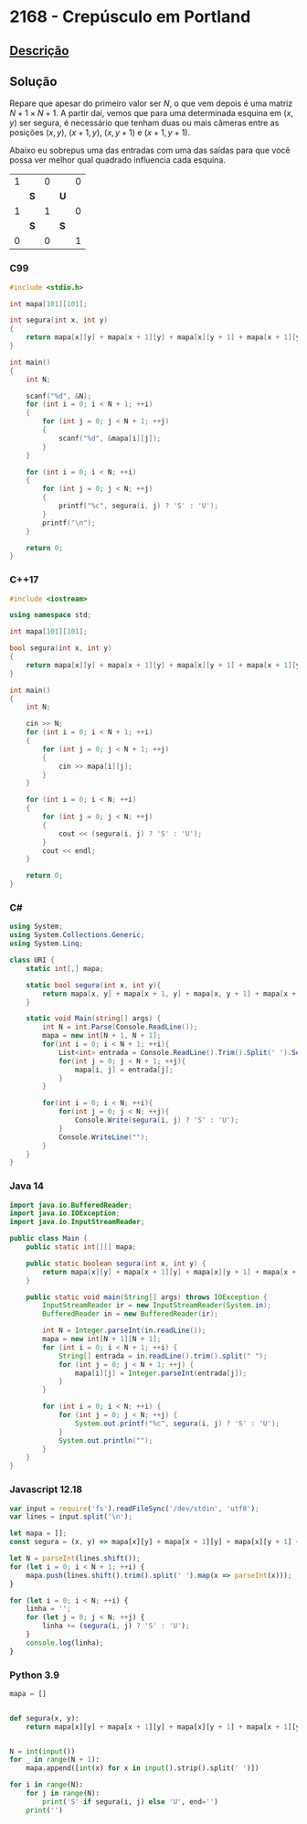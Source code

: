 # 2168 - Crepúsculo em Portland

## [Descrição](https://www.beecrowd.com.br/judge/pt/problems/view/2168)

## Solução

Repare que apesar do primeiro valor ser $N$, o que vem depois é uma matriz $N + 1 \times N + 1$. A partir daí, vemos que para uma determinada esquina em $(x, y)$ ser segura, é necessário que tenham duas ou mais câmeras entre as posições $(x, y)$, $(x + 1, y)$, $(x, y + 1)$ e $(x + 1, y + 1)$.

Abaixo eu sobrepus uma das entradas com uma das saídas para que você possa ver melhor qual quadrado influencia cada esquina.

|   |       |   |       |   |
|---|-------|---|-------|---|
| 1 |       | 0 |       | 0 |
|   | **S** |   | **U** |   |
| 1 |       | 1 |       | 0 |
|   | **S** |   | **S** |   |
| 0 |       | 0 |       | 1 |

### C99

```c
#include <stdio.h>

int mapa[101][101];

int segura(int x, int y)
{
    return mapa[x][y] + mapa[x + 1][y] + mapa[x][y + 1] + mapa[x + 1][y + 1] >= 2;
}

int main()
{
    int N;

    scanf("%d", &N);
    for (int i = 0; i < N + 1; ++i)
    {
        for (int j = 0; j < N + 1; ++j)
        {
            scanf("%d", &mapa[i][j]);
        }
    }

    for (int i = 0; i < N; ++i)
    {
        for (int j = 0; j < N; ++j)
        {
            printf("%c", segura(i, j) ? 'S' : 'U');
        }
        printf("\n");
    }

    return 0;
}
```

### C++17

```cpp
#include <iostream>

using namespace std;

int mapa[101][101];

bool segura(int x, int y)
{
    return mapa[x][y] + mapa[x + 1][y] + mapa[x][y + 1] + mapa[x + 1][y + 1] >= 2;
}

int main()
{
    int N;

    cin >> N;
    for (int i = 0; i < N + 1; ++i)
    {
        for (int j = 0; j < N + 1; ++j)
        {
            cin >> mapa[i][j];
        }
    }

    for (int i = 0; i < N; ++i)
    {
        for (int j = 0; j < N; ++j)
        {
            cout << (segura(i, j) ? 'S' : 'U');
        }
        cout << endl;
    }

    return 0;
}
```

### C#

```cs
using System;
using System.Collections.Generic;
using System.Linq;

class URI {
    static int[,] mapa;

    static bool segura(int x, int y){
        return mapa[x, y] + mapa[x + 1, y] + mapa[x, y + 1] + mapa[x + 1, y + 1] >= 2;
    }

    static void Main(string[] args) {
        int N = int.Parse(Console.ReadLine());
        mapa = new int[N + 1, N + 1];
        for(int i = 0; i < N + 1; ++i){
            List<int> entrada = Console.ReadLine().Trim().Split(' ').Select(x => int.Parse(x)).ToList();
            for(int j = 0; j < N + 1; ++j){
                mapa[i, j] = entrada[j];
            }
        }

        for(int i = 0; i < N; ++i){
            for(int j = 0; j < N; ++j){
                Console.Write(segura(i, j) ? 'S' : 'U');
            }
            Console.WriteLine("");
        }
    }
}
```

### Java 14

```java
import java.io.BufferedReader;
import java.io.IOException;
import java.io.InputStreamReader;

public class Main {
    public static int[][] mapa;

    public static boolean segura(int x, int y) {
        return mapa[x][y] + mapa[x + 1][y] + mapa[x][y + 1] + mapa[x + 1][y + 1] >= 2;
    }

    public static void main(String[] args) throws IOException {
        InputStreamReader ir = new InputStreamReader(System.in);
        BufferedReader in = new BufferedReader(ir);

        int N = Integer.parseInt(in.readLine());
        mapa = new int[N + 1][N + 1];
        for (int i = 0; i < N + 1; ++i) {
            String[] entrada = in.readLine().trim().split(" ");
            for (int j = 0; j < N + 1; ++j) {
                mapa[i][j] = Integer.parseInt(entrada[j]);
            }
        }

        for (int i = 0; i < N; ++i) {
            for (int j = 0; j < N; ++j) {
                System.out.printf("%c", segura(i, j) ? 'S' : 'U');
            }
            System.out.println("");
        }
    }
}
```

### Javascript 12.18

```js
var input = require('fs').readFileSync('/dev/stdin', 'utf8');
var lines = input.split('\n');

let mapa = [];
const segura = (x, y) => mapa[x][y] + mapa[x + 1][y] + mapa[x][y + 1] + mapa[x + 1][y + 1] >= 2;

let N = parseInt(lines.shift());
for (let i = 0; i < N + 1; ++i) {
    mapa.push(lines.shift().trim().split(' ').map(x => parseInt(x)));
}

for (let i = 0; i < N; ++i) {
    linha = '';
    for (let j = 0; j < N; ++j) {
        linha += (segura(i, j) ? 'S' : 'U');
    }
    console.log(linha);
}
```

### Python 3.9

```py
mapa = []


def segura(x, y):
    return mapa[x][y] + mapa[x + 1][y] + mapa[x][y + 1] + mapa[x + 1][y + 1] >= 2


N = int(input())
for _ in range(N + 1):
    mapa.append([int(x) for x in input().strip().split(' ')])

for i in range(N):
    for j in range(N):
        print('S' if segura(i, j) else 'U', end='')
    print('')
```